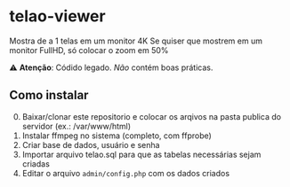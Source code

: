 # telao-viewer
 Mostra de a 1 telas em um monitor 4K
 Se quiser que mostrem em um monitor FullHD, só colocar o zoom em 50%

 ⚠️ **Atenção**: Códido legado. *Não* contém boas práticas.


## Como instalar
0. Baixar/clonar este repositorio e colocar os arqivos na pasta publica do servidor (ex.: /var/www/html)
1. Instalar ffmpeg no sistema (completo, com ffprobe)
2. Criar base de dados, usuário e senha
3. Importar arquivo telao.sql para que as tabelas necessárias sejam criadas
4. Editar o arquivo `admin/config.php` com os dados criados